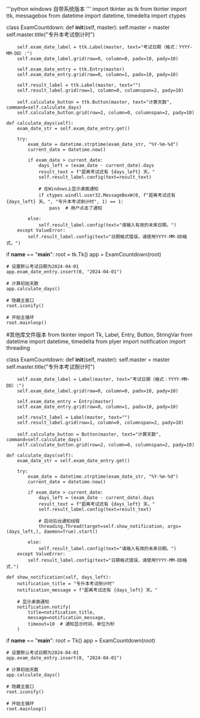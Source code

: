 '''python
windows 自带系统版本
'''
import tkinter as tk
from tkinter import ttk, messagebox
from datetime import datetime, timedelta
import ctypes

class ExamCountdown:
    def __init__(self, master):
        self.master = master
        self.master.title("专升本考试倒计时")

        self.exam_date_label = ttk.Label(master, text="考试日期（格式：YYYY-MM-DD）:")
        self.exam_date_label.grid(row=0, column=0, padx=10, pady=10)

        self.exam_date_entry = ttk.Entry(master)
        self.exam_date_entry.grid(row=0, column=1, padx=10, pady=10)

        self.result_label = ttk.Label(master, text="")
        self.result_label.grid(row=1, column=0, columnspan=2, pady=10)

        self.calculate_button = ttk.Button(master, text="计算天数", command=self.calculate_days)
        self.calculate_button.grid(row=2, column=0, columnspan=2, pady=10)

    def calculate_days(self):
        exam_date_str = self.exam_date_entry.get()

        try:
            exam_date = datetime.strptime(exam_date_str, "%Y-%m-%d")
            current_date = datetime.now()

            if exam_date > current_date:
                days_left = (exam_date - current_date).days
                result_text = f"距离考试还有 {days_left} 天。"
                self.result_label.config(text=result_text)

                # 在Windows上显示桌面通知
                if ctypes.windll.user32.MessageBoxW(0, f"距离考试还有 {days_left} 天。", "专升本考试倒计时", 1) == 1:
                    pass  # 用户点击了通知

            else:
                self.result_label.config(text="请输入有效的未来日期。")
        except ValueError:
            self.result_label.config(text="日期格式错误，请使用YYYY-MM-DD格式。")

if __name__ == "__main__":
    root = tk.Tk()
    app = ExamCountdown(root)

    # 设置默认考试日期为2024-04-01
    app.exam_date_entry.insert(0, "2024-04-01")

    # 计算初始天数
    app.calculate_days()

    # 隐藏主窗口
    root.iconify()

    # 开始主循环
    root.mainloop()
#其他库文件版本
from tkinter import Tk, Label, Entry, Button, StringVar
from datetime import datetime, timedelta
from plyer import notification
import threading


class ExamCountdown:
    def __init__(self, master):
        self.master = master
        self.master.title("专升本考试倒计时")

        self.exam_date_label = Label(master, text="考试日期（格式：YYYY-MM-DD）:")
        self.exam_date_label.grid(row=0, column=0, padx=10, pady=10)

        self.exam_date_entry = Entry(master)
        self.exam_date_entry.grid(row=0, column=1, padx=10, pady=10)

        self.result_label = Label(master, text="")
        self.result_label.grid(row=1, column=0, columnspan=2, pady=10)

        self.calculate_button = Button(master, text="计算天数", command=self.calculate_days)
        self.calculate_button.grid(row=2, column=0, columnspan=2, pady=10)

    def calculate_days(self):
        exam_date_str = self.exam_date_entry.get()

        try:
            exam_date = datetime.strptime(exam_date_str, "%Y-%m-%d")
            current_date = datetime.now()

            if exam_date > current_date:
                days_left = (exam_date - current_date).days
                result_text = f"距离考试还有 {days_left} 天。"
                self.result_label.config(text=result_text)

                # 启动后台通知线程
                threading.Thread(target=self.show_notification, args=(days_left,), daemon=True).start()

            else:
                self.result_label.config(text="请输入有效的未来日期。")
        except ValueError:
            self.result_label.config(text="日期格式错误，请使用YYYY-MM-DD格式.")

    def show_notification(self, days_left):
        notification_title = "专升本考试倒计时"
        notification_message = f"距离考试还有 {days_left} 天。"

        # 显示桌面通知
        notification.notify(
            title=notification_title,
            message=notification_message,
            timeout=10  # 通知显示时间，单位为秒
        )


if __name__ == "__main__":
    root = Tk()
    app = ExamCountdown(root)

    # 设置默认考试日期为2024-04-01
    app.exam_date_entry.insert(0, "2024-04-01")

    # 计算初始天数
    app.calculate_days()

    # 隐藏主窗口
    root.iconify()

    # 开始主循环
    root.mainloop()
